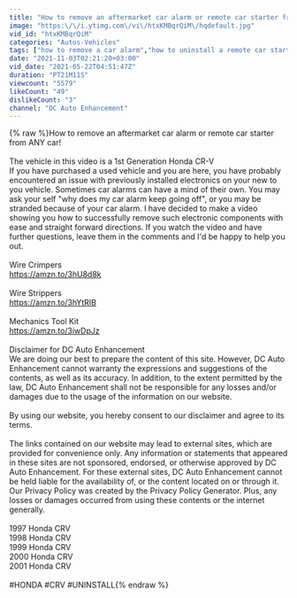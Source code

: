 ```yaml
---
title: "How to remove an aftermarket car alarm or remote car starter from ANY car!"
image: "https:\/\/i.ytimg.com\/vi\/htxKMBqrQiM\/hqdefault.jpg"
vid_id: "htxKMBqrQiM"
categories: "Autos-Vehicles"
tags: ["how to remove a car alarm","how to uninstall a remote car starter","how to remove a remote car starter"]
date: "2021-11-03T02:21:20+03:00"
vid_date: "2021-05-22T04:51:47Z"
duration: "PT21M11S"
viewcount: "5579"
likeCount: "49"
dislikeCount: "3"
channel: "DC Auto Enhancement"
---
```

{% raw %}How to remove an aftermarket car alarm or remote car starter from ANY car!<br /><br />The vehicle in this video is a 1st Generation Honda CR-V<br />If you have purchased a used vehicle and you are here, you have probably encountered an issue with previously installed electronics on your new to you vehicle. Sometimes car alarms can have a mind of their own. You may ask your self &quot;why does my car alarm keep going off&quot;, or you may be stranded because of your car alarm. I have decided to make a video showing you how to successfully remove such electronic components with ease and straight forward directions.  If you watch the video and have further questions, leave them in the comments and I'd be happy to help you out.<br /><br />Wire Crimpers<br /><a rel="nofollow" target="blank" href="https://amzn.to/3hU8d8k">https://amzn.to/3hU8d8k</a><br /><br />Wire Strippers<br /><a rel="nofollow" target="blank" href="https://amzn.to/3hYtRIB">https://amzn.to/3hYtRIB</a><br /><br />Mechanics Tool Kit<br /><a rel="nofollow" target="blank" href="https://amzn.to/3iwDpJz">https://amzn.to/3iwDpJz</a><br /><br />Disclaimer for DC Auto Enhancement<br />We are doing our best to prepare the content of this site. However, DC Auto Enhancement cannot warranty the expressions and suggestions of the contents, as well as its accuracy. In addition, to the extent permitted by the law, DC Auto Enhancement shall not be responsible for any losses and/or damages due to the usage of the information on our website.<br /><br />By using our website, you hereby consent to our disclaimer and agree to its terms.<br /><br />The links contained on our website may lead to external sites, which are provided for convenience only. Any information or statements that appeared in these sites are not sponsored, endorsed, or otherwise approved by DC Auto Enhancement. For these external sites, DC Auto Enhancement cannot be held liable for the availability of, or the content located on or through it. Our Privacy Policy was created by the Privacy Policy Generator. Plus, any losses or damages occurred from using these contents or the internet generally.<br /><br />1997 Honda CRV<br />1998 Honda CRV<br />1999 Honda CRV<br />2000 Honda CRV<br />2001 Honda CRV<br /><br />#HONDA #CRV #UNINSTALL{% endraw %}
